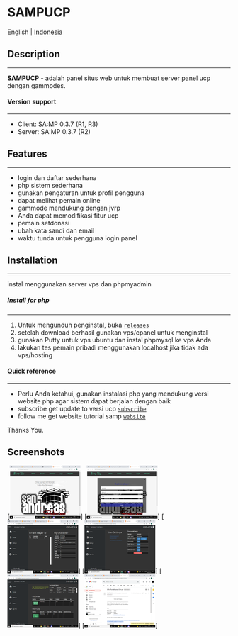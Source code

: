 # **SAMPUCP**
English | [Indonesia](https://github.com/CyberExe12/SampUcp/blob/main/README.id.md)

## Description
---------------------------------
**SAMPUCP** - adalah panel situs web untuk membuat server panel ucp dengan gammodes.

#### Version support
----------------------------------
* Client: SA:MP 0.3.7 (R1, R3)
* Server: SA:MP 0.3.7 (R2)

## Features
---------------------------------
* login dan daftar sederhana
* php sistem sederhana
* gunakan pengaturan untuk profil pengguna
* dapat melihat pemain online
* gammode mendukung dengan jvrp
* Anda dapat memodifikasi fitur ucp
* pemain setdonasi
* ubah kata sandi dan email
* waktu tunda untuk pengguna login panel

## Installation
---------------------------------
instal menggunakan server vps dan phpmyadmin


##### Install for php
---------------------------------
1. Untuk mengunduh penginstal, buka [ `releases` ](https://github.com/CyberExe12/SampUcp/releases) 
2. setelah download berhasil gunakan vps/cpanel untuk menginstal
3. gunakan Putty untuk vps ubuntu dan instal phpmysql ke vps Anda
4. lakukan tes pemain pribadi menggunakan localhost jika tidak ada vps/hosting



#### Quick reference
---------------------------------
* Perlu Anda ketahui, gunakan instalasi php yang mendukung versi website php agar sistem dapat berjalan dengan baik
* subscribe get update to versi ucp [`subscribe`](https://www.youtube.com/channel/UCthZQqE6GbRpSZX99-NKCCw)
* follow me get website tutorial samp [`website`](https://forumsa-mp.blogspot.com/)

Thanks You.

## Screenshots

[<img src="meta/android/screenshots/index.png" width=160>]
[<img src="meta/android/screenshots/register.png" width=160>]
[<img src="meta/android/screenshots/panelucp.png" width=160>]
[<img src="meta/android/screenshots/settings.png" width=160>]
[<img src="meta/android/screenshots/donate.png" width=160>]
[<img src="meta/android/screenshots/notif.png" width=160>]
